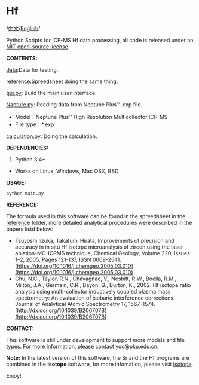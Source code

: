 Hf
===
/[中文](README_Zh.md)/[English](README.md)/

Python Scripts for ICP-MS Hf data processing,
all code is released under an [MIT open-source license](LICENSE).

__CONTENTS:__

[data](data):Data for testing.

[reference](reference):Spreedsheet doing the same thing.

[gui.py](gui.py): Build the main user interface.

[Napture.py](Napture.py): Reading data from Neptune Plus™ .exp file.
* Model：Neptune Plus™ High Resolution Multicollector ICP-MS
* File type：*.exp

[calculation.py](calculation.py): Doing the calculation.

__DEPENDENCIES:__

1) Python 3.4+ 
* Works on Linux, Windows, Mac OSX, BSD

__USAGE:__

    python main.py

__REFERENCE:__

The formula used in this software can be found in the spreedsheet in the [reference](reference) folder,  more detailed analytical procedures were described in the papers listd below:
- Tsuyoshi Iizuka, Takafumi Hirata, Improvements of precision and accuracy in in situ Hf isotope microanalysis of zircon using the laser ablation-MC-ICPMS technique, Chemical Geology, Volume 220, Issues 1–2, 2005, Pages 121-137, ISSN 0009-2541. [https://doi.org/10.1016/j.chemgeo.2005.03.010](https://doi.org/10.1016/j.chemgeo.2005.03.010)
- Chu, N.C., Taylor, R.N., Chavagnac, V., Nesbitt, R.W., Boella, R.M., Milton, J.A., Germain,
C.R., Bayon, G., Burton, K., 2002. Hf isotope ratio analysis using multi-collector inductively coupled plasma mass spectrometry: An evaluation of isobaric interference corrections. Journal of Analytical Atomic Spectrometry 17, 1567–1574. [http://dx.doi.org/10.1039/B206707B](http://dx.doi.org/10.1039/B206707B)

__CONTACT:__

This software is still under development to support more models and file types. For more information, please contact [yqc@pku.edu.cn](yqc@pku.edu.cn).

__Note:__ In the latest version of this software, the Sr and the Hf programs are combined in the __Isotope__ software, for more infomation, please visit [Isotope]().

Enjoy!
